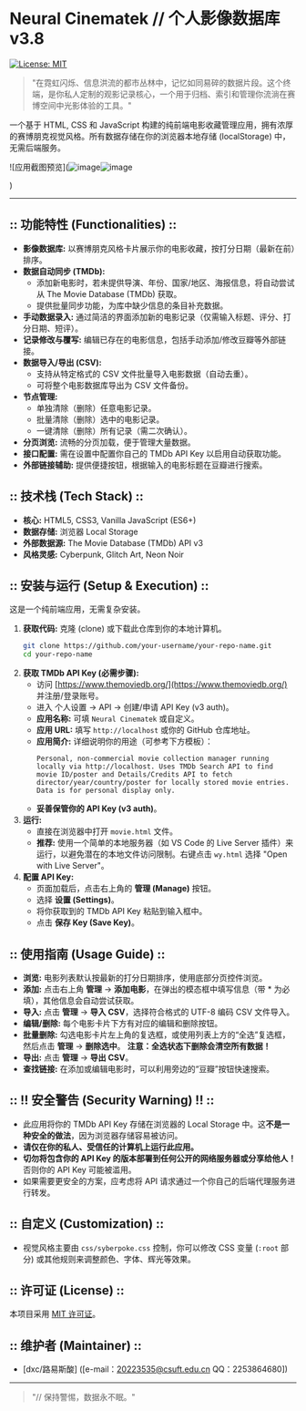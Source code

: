 # Neural Cinematek // 个人影像数据库 v3.8

[![License: MIT](https://img.shields.io/badge/License-MIT-blue.svg)](https://opensource.org/licenses/MIT)

> "在霓虹闪烁、信息洪流的都市丛林中，记忆如同易碎的数据片段。这个终端，是你私人定制的观影记录核心，一个用于归档、索引和管理你流淌在赛博空间中光影体验的工具。"

一个基于 HTML, CSS 和 JavaScript 构建的纯前端电影收藏管理应用，拥有浓厚的赛博朋克视觉风格。所有数据存储在你的浏览器本地存储 (localStorage) 中，无需后端服务。

![应用截图预览](![image](https://github.com/user-attachments/assets/ab4a3744-74d7-4cae-9734-85519ae115bd)![image](https://github.com/user-attachments/assets/01419097-90b8-4f6b-8c14-79f2f193d903)

)

---

## :: 功能特性 (Functionalities) ::

*   **影像数据库:** 以赛博朋克风格卡片展示你的电影收藏，按打分日期（最新在前）排序。
*   **数据自动同步 (TMDb):**
    *   添加新电影时，若未提供导演、年份、国家/地区、海报信息，将自动尝试从 The Movie Database (TMDb) 获取。
    *   提供批量同步功能，为库中缺少信息的条目补充数据。
*   **手动数据录入:** 通过简洁的界面添加新的电影记录（仅需输入标题、评分、打分日期、短评）。
*   **记录修改与覆写:** 编辑已存在的电影信息，包括手动添加/修改豆瓣等外部链接。
*   **数据导入/导出 (CSV):**
    *   支持从特定格式的 CSV 文件批量导入电影数据（自动去重）。
    *   可将整个电影数据库导出为 CSV 文件备份。
*   **节点管理:**
    *   单独清除（删除）任意电影记录。
    *   批量清除（删除）选中的电影记录。
    *   一键清除（删除）所有记录（需二次确认）。
*   **分页浏览:** 流畅的分页加载，便于管理大量数据。
*   **接口配置:** 需在设置中配置你自己的 TMDb API Key 以启用自动获取功能。
*   **外部链接辅助:** 提供便捷按钮，根据输入的电影标题在豆瓣进行搜索。

## :: 技术栈 (Tech Stack) ::

*   **核心:** HTML5, CSS3, Vanilla JavaScript (ES6+)
*   **数据存储:** 浏览器 Local Storage
*   **外部数据源:** The Movie Database (TMDb) API v3
*   **风格灵感:** Cyberpunk, Glitch Art, Neon Noir

## :: 安装与运行 (Setup & Execution) ::

这是一个纯前端应用，无需复杂安装。

1.  **获取代码:** 克隆 (clone) 或下载此仓库到你的本地计算机。
    ```bash
    git clone https://github.com/your-username/your-repo-name.git
    cd your-repo-name
    ```
2.  **获取 TMDb API Key (必需步骤):**
    *   访问 [https://www.themoviedb.org/](https://www.themoviedb.org/) 并注册/登录账号。
    *   进入 个人设置 -> API -> 创建/申请 API Key (v3 auth)。
    *   **应用名称:** 可填 `Neural Cinematek` 或自定义。
    *   **应用 URL:** 填写 `http://localhost` 或你的 GitHub 仓库地址。
    *   **应用简介:** 详细说明你的用途（可参考下方模板）：
        ```text
        Personal, non-commercial movie collection manager running locally via http://localhost. Uses TMDb Search API to find movie ID/poster and Details/Credits API to fetch director/year/country/poster for locally stored movie entries. Data is for personal display only.
        ```
    *   **妥善保管你的 API Key (v3 auth)**。
3.  **运行:**
    *   直接在浏览器中打开 `movie.html` 文件。
    *   **推荐:** 使用一个简单的本地服务器（如 VS Code 的 Live Server 插件）来运行，以避免潜在的本地文件访问限制。右键点击 `wy.html` 选择 "Open with Live Server"。
4.  **配置 API Key:**
    *   页面加载后，点击右上角的 **管理 (Manage)** 按钮。
    *   选择 **设置 (Settings)**。
    *   将你获取到的 TMDb API Key 粘贴到输入框中。
    *   点击 **保存 Key (Save Key)**。

## :: 使用指南 (Usage Guide) ::

*   **浏览:** 电影列表默认按最新的打分日期排序，使用底部分页控件浏览。
*   **添加:** 点击右上角 **管理** -> **添加电影**，在弹出的模态框中填写信息（带 * 为必填），其他信息会自动尝试获取。
*   **导入:** 点击 **管理** -> **导入 CSV**，选择符合格式的 UTF-8 编码 CSV 文件导入。
*   **编辑/删除:** 每个电影卡片下方有对应的编辑和删除按钮。
*   **批量删除:** 勾选电影卡片左上角的复选框，或使用列表上方的“全选”复选框，然后点击 **管理** -> **删除选中**。 **注意：全选状态下删除会清空所有数据！**
*   **导出:** 点击 **管理** -> **导出 CSV**。
*   **查找链接:** 在添加或编辑电影时，可以利用旁边的“豆瓣”按钮快速搜索。

## :: !! 安全警告 (Security Warning) !! ::

*   此应用将你的 TMDb API Key 存储在浏览器的 Local Storage 中。这**不是一种安全的做法**，因为浏览器存储容易被访问。
*   **请仅在你的私人、受信任的计算机上运行此应用。**
*   **切勿将包含你的 API Key 的版本部署到任何公开的网络服务器或分享给他人！** 否则你的 API Key 可能被滥用。
*   如果需要更安全的方案，应考虑将 API 请求通过一个你自己的后端代理服务进行转发。

## :: 自定义 (Customization) ::

*   视觉风格主要由 `css/syberpoke.css` 控制，你可以修改 CSS 变量 (`:root` 部分) 或其他规则来调整颜色、字体、辉光等效果。

## :: 许可证 (License) ::

本项目采用 [MIT 许可证](./LICENSE)。 

## :: 维护者 (Maintainer) ::

*   [dxc/路易斯酸] ([e-mail：20223535@csuft.edu.cn QQ：2253864680])

---
> "// 保持警惕，数据永不眠。"
